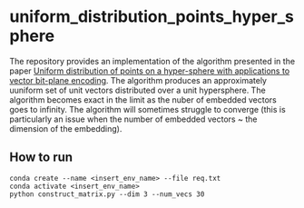 # uniform_distribution_points_hyper_sphere
The repository provides an implementation of the algorithm presented in the paper [Uniform distribution of points on a hyper-sphere with applications to vector bit-plane encoding](https://www.researchgate.net/publication/3359197_Uniform_distribution_of_points_on_a_hyper-sphere_with_applicationsto_vector_bit-plane_encoding). The algorithm produces an approximately uuniform set of unit vectors distributed over a unit hypersphere. The algorithm becomes exact in the limit as the nuber of embedded vectors goes to infinity. The algorithm will sometimes struggle to converge (this is particularly an issue when the number of embedded vectors ~ the dimension of the embedding).

## How to run
``` 
conda create --name <insert_env_name> --file req.txt
conda activate <insert_env_name>
python construct_matrix.py --dim 3 --num_vecs 30
```
